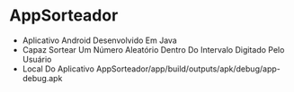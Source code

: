 # AppSorteador

- Aplicativo Android Desenvolvido Em Java
- Capaz Sortear Um Número Aleatório Dentro Do Intervalo Digitado Pelo Usuário
- Local Do Aplicativo AppSorteador/app/build/outputs/apk/debug/app-debug.apk